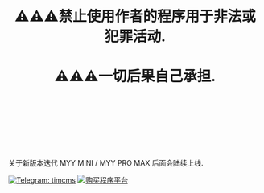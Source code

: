 
# <p align="center">⚠⚠⚠禁止使用作者的程序用于非法或犯罪活动.</p>
# <p align="center">⚠⚠⚠一切后果自己承担.</p>
<br/>
<br/>
<br/>
<br/>
<br/>
<br/>
<p align="left">关于新版本迭代 MYY MINI / MYY PRO MAX 后面会陆续上线.</p>


<a href="https://t.me/timcms"><img src="https://img.shields.io/badge/Telegram-TIM-0088cc" alt="Telegram: timcms"></a>
<a href="https://www.myyjjpp.com"><img src="https://img.shields.io/badge/购买程序-点击这里-ff9900" alt="购买程序平台"></a>

